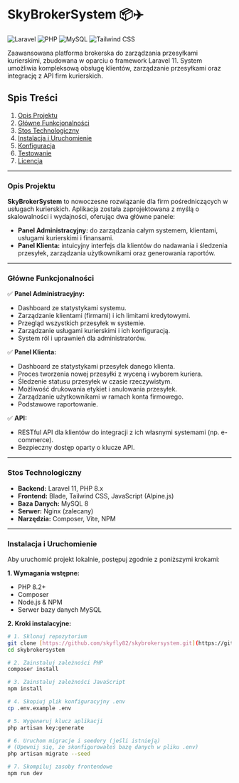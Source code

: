 # SkyBrokerSystem 📦✈️

![Laravel](https://img.shields.io/badge/Laravel-11.x-FF2D20?style=for-the-badge&logo=laravel)
![PHP](https://img.shields.io/badge/PHP-8.x-777BB4?style=for-the-badge&logo=php)
![MySQL](https://img.shields.io/badge/MySQL-8.x-4479A1?style=for-the-badge&logo=mysql)
![Tailwind CSS](https://img.shields.io/badge/Tailwind_CSS-3.x-06B6D4?style=for-the-badge&logo=tailwindcss&logoColor=white)

Zaawansowana platforma brokerska do zarządzania przesyłkami kurierskimi, zbudowana w oparciu o framework Laravel 11. System umożliwia kompleksową obsługę klientów, zarządzanie przesyłkami oraz integrację z API firm kurierskich.

## Spis Treści

1.  [Opis Projektu](#opis-projektu)
2.  [Główne Funkcjonalności](#główne-funkcjonalności)
3.  [Stos Technologiczny](#stos-technologiczny)
4.  [Instalacja i Uruchomienie](#instalacja-i-uruchomienie)
5.  [Konfiguracja](#konfiguracja)
6.  [Testowanie](#testowanie)
7.  [Licencja](#licencja)

---

### Opis Projektu

**SkyBrokerSystem** to nowoczesne rozwiązanie dla firm pośredniczących w usługach kurierskich. Aplikacja została zaprojektowana z myślą o skalowalności i wydajności, oferując dwa główne panele:
* **Panel Administracyjny:** do zarządzania całym systemem, klientami, usługami kurierskimi i finansami.
* **Panel Klienta:** intuicyjny interfejs dla klientów do nadawania i śledzenia przesyłek, zarządzania użytkownikami oraz generowania raportów.

---

### Główne Funkcjonalności

✅ **Panel Administracyjny:**
* Dashboard ze statystykami systemu.
* Zarządzanie klientami (firmami) i ich limitami kredytowymi.
* Przegląd wszystkich przesyłek w systemie.
* Zarządzanie usługami kurierskimi i ich konfiguracją.
* System ról i uprawnień dla administratorów.

✅ **Panel Klienta:**
* Dashboard ze statystykami przesyłek danego klienta.
* Proces tworzenia nowej przesyłki z wyceną i wyborem kuriera.
* Śledzenie statusu przesyłek w czasie rzeczywistym.
* Możliwość drukowania etykiet i anulowania przesyłek.
* Zarządzanie użytkownikami w ramach konta firmowego.
* Podstawowe raportowanie.

✅ **API:**
* RESTful API dla klientów do integracji z ich własnymi systemami (np. e-commerce).
* Bezpieczny dostęp oparty o klucze API.

---

### Stos Technologiczny

* **Backend:** Laravel 11, PHP 8.x
* **Frontend:** Blade, Tailwind CSS, JavaScript (Alpine.js)
* **Baza Danych:** MySQL 8
* **Serwer:** Nginx (zalecany)
* **Narzędzia:** Composer, Vite, NPM

---

### Instalacja i Uruchomienie

Aby uruchomić projekt lokalnie, postępuj zgodnie z poniższymi krokami:

**1. Wymagania wstępne:**
* PHP 8.2+
* Composer
* Node.js & NPM
* Serwer bazy danych MySQL

**2. Kroki instalacyjne:**

```bash
# 1. Sklonuj repozytorium
git clone [https://github.com/skyfly82/skybrokersystem.git](https://github.com/skyfly82/skybrokersystem.git)
cd skybrokersystem

# 2. Zainstaluj zależności PHP
composer install

# 3. Zainstaluj zależności JavaScript
npm install

# 4. Skopiuj plik konfiguracyjny .env
cp .env.example .env

# 5. Wygeneruj klucz aplikacji
php artisan key:generate

# 6. Uruchom migracje i seedery (jeśli istnieją)
# (Upewnij się, że skonfigurowałeś bazę danych w pliku .env)
php artisan migrate --seed

# 7. Skompiluj zasoby frontendowe
npm run dev